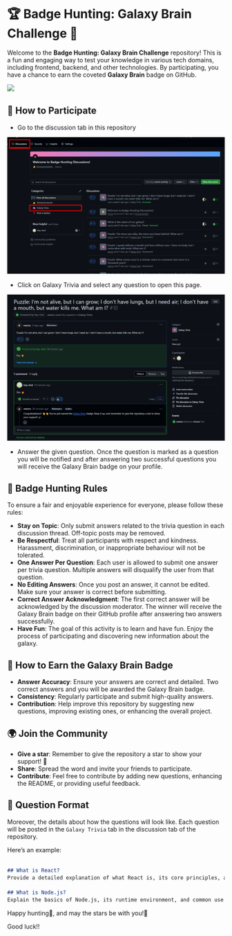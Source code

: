 # 🏆 Badge Hunting: Galaxy Brain Challenge 🧠

Welcome to the **Badge Hunting: Galaxy Brain Challenge** repository! This is a fun and engaging way to test your knowledge in various tech domains, including frontend, backend, and other technologies. By participating, you have a chance to earn the coveted **Galaxy Brain** badge on GitHub.

<img src="https://github.githubassets.com/images/modules/profile/achievements/galaxy-brain-default.png" width="120px">

## 🚀 How to Participate
- Go to the discussion tab in this repository

<img src="https://github.com/meviru/badge-hunting/blob/main/images/screenshot-github.com-2024.06.25-18_34_299.png" width="800px"> 

- Click on Galaxy Trivia and select any question to open this page.

<img src="https://github.com/meviru/badge-hunting/blob/main/images/screenshot-github.com-2024.06.25-18_36_18.png" width="800px">

- Answer the given question. Once the question is marked as a question you will be notified and after answering two successful questions you will receive the Galaxy Brain badge on your profile.

## 📜 Badge Hunting Rules
To ensure a fair and enjoyable experience for everyone, please follow these rules:

- **Stay on Topic**: Only submit answers related to the trivia question in each discussion thread. Off-topic posts may be removed.
- **Be Respectful**: Treat all participants with respect and kindness. Harassment, discrimination, or inappropriate behaviour will not be tolerated.
- **One Answer Per Question**: Each user is allowed to submit one answer per trivia question. Multiple answers will disqualify the user from that question.
- **No Editing Answers**: Once you post an answer, it cannot be edited. Make sure your answer is correct before submitting.
- **Correct Answer Acknowledgment**: The first correct answer will be acknowledged by the discussion moderator. The winner will receive the Galaxy Brain badge on their GitHub profile after answering two answers successfully.
- **Have Fun**: The goal of this activity is to learn and have fun. Enjoy the process of participating and discovering new information about the galaxy.

## 🌟 How to Earn the Galaxy Brain Badge
- **Answer Accuracy**: Ensure your answers are correct and detailed. Two correct answers and you will be awarded the Galaxy Brain badge.
- **Consistency**: Regularly participate and submit high-quality answers.
- **Contribution**: Help improve this repository by suggesting new questions, improving existing ones, or enhancing the overall project.

## 🌍 Join the Community
- **Give a star**: Remember to give the repository a star to show your support! 🎉
- **Share**: Spread the word and invite your friends to participate.
- **Contribute**: Feel free to contribute by adding new questions, enhancing the README, or providing useful feedback.

## 📝 Question Format
Moreover, the details about how the questions will look like.
Each question will be posted in the `Galaxy Trivia` tab in the discussion tab of the repository. 

Here’s an example:
```markdown

## What is React?
Provide a detailed explanation of what React is, its core principles, and how it is used in front-end development.

## What is Node.js?
Explain the basics of Node.js, its runtime environment, and common use cases in backend development.
```

Happy hunting🏹, and may the stars be with you!🌠

Good luck!!
